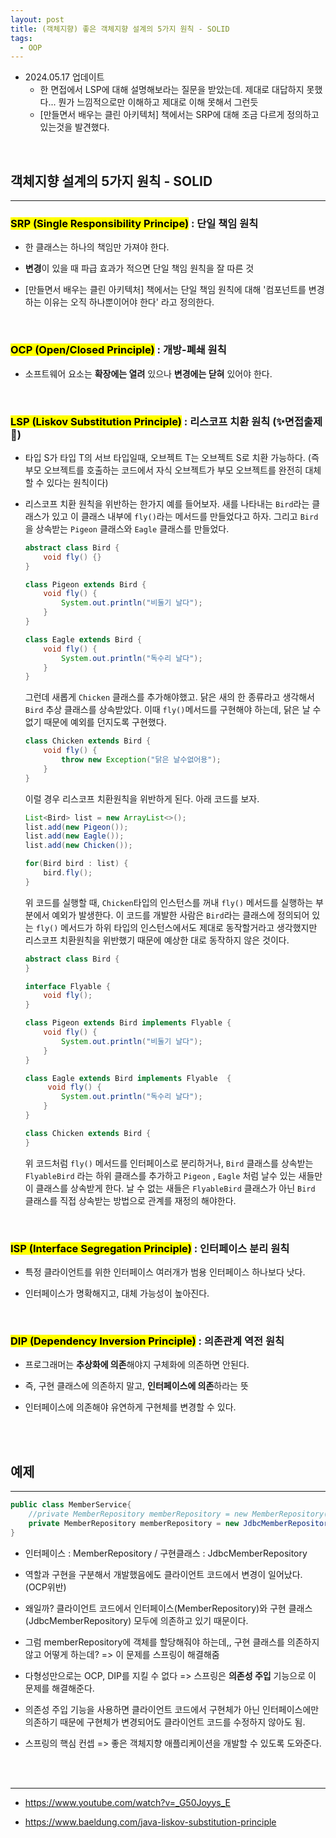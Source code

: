 ```yaml
---
layout: post
title: (객체지향) 좋은 객체지향 설계의 5가지 원칙 - SOLID 
tags:
  - OOP
---
```


- 2024.05.17 업데이트
  - 한 면접에서 LSP에 대해 설명해보라는 질문을 받았는데. 제대로 대답하지 못했다... 뭔가 느낌적으로만 이해하고 제대로 이해 못해서 그런듯
  - [만들면서 배우는 클린 아키텍처] 책에서는 SRP에 대해 조금 다르게 정의하고 있는것을 발견했다. 

<br>

## 객체지향 설계의 5가지 원칙 - SOLID

---

### <mark>SRP (Single Responsibility Principe)</mark> : 단일 책임 원칙

- 한 클래스는 하나의 책임만 가져야 한다.

- **변경**이 있을 때 파급 효과가 적으면 단일 책임 원칙을 잘 따른 것

- [만들면서 배우는 클린 아키텍처] 책에서는 단일 책임 원칙에 대해 '컴포넌트를 변경하는 이유는 오직 하나뿐이어야 한다' 라고 정의한다. 

<br>

### <mark>OCP (Open/Closed Principle)</mark> : 개방-폐쇄 원칙

-  소프트웨어 요소는 **확장에는 열려** 있으나 **변경에는 닫혀** 있어야 한다. 

<br>

### <mark> LSP (Liskov Substitution Principle)</mark> : 리스코프 치환 원칙 (:sparkles:면접출제:eyes:)

- 타입 S가 타입 T의 서브 타입일때, 오브젝트 T는 오브젝트 S로 치환 가능하다. (즉 부모 오브젝트를 호출하는 코드에서 자식 오브젝트가 부모 오브젝트를 완전히 대체할 수 있다는 원칙이다)

- 리스코프 치환 원칙을 위반하는 한가지 예를 들어보자. 새를 나타내는 `Bird`라는 클래스가 있고 이 클래스 내부에 `fly()`라는 메서드를 만들었다고 하자. 그리고 `Bird` 을 상속받는 `Pigeon` 클래스와 `Eagle` 클래스를 만들었다. 

  ```java
  abstract class Bird {
      void fly() {}
  }
  
  class Pigeon extends Bird {
      void fly() {
          System.out.println("비둘기 날다");
      }
  }
  
  class Eagle extends Bird {
      void fly() {
          System.out.println("독수리 날다");
      }
  }
  ```

  그런데 새롭게 `Chicken` 클래스를 추가해야했고. 닭은 새의 한 종류라고 생각해서 `Bird` 추상 클래스를 상속받았다. 이때 `fly()`메서드를 구현해야 하는데, 닭은 날 수 없기 때문에 예외를 던지도록 구현했다. 

  ```java
  class Chicken extends Bird {
      void fly() {
          throw new Exception("닭은 날수없어용");
      }
  }
  ```

  이럴 경우 리스코프 치환원칙을 위반하게 된다. 아래 코드를 보자. 

  ```java
  List<Bird> list = new ArrayList<>();
  list.add(new Pigeon());
  list.add(new Eagle());
  list.add(new Chicken());
  
  for(Bird bird : list) {
      bird.fly();  
  }
  ```

  위 코드를 실행할 때, `Chicken`타입의 인스턴스를 꺼내 `fly()` 메서드를 실행하는 부분에서 예외가 발생한다. 이 코드를 개발한 사람은 `Bird`라는 클래스에 정의되어 있는 `fly()` 메서드가 하위 타입의 인스턴스에서도 제대로 동작할거라고 생각했지만 리스코프 치환원칙을 위반했기 때문에 예상한 대로 동작하지 않은 것이다. 

  ```java
  abstract class Bird {
  }
  
  interface Flyable {
      void fly();
  }
  
  class Pigeon extends Bird implements Flyable {
      void fly() {
          System.out.println("비둘기 날다");
      }
  }
  
  class Eagle extends Bird implements Flyable  {
       void fly() {
          System.out.println("독수리 날다");
      }
  }
  
  class Chicken extends Bird {
  }
  ```

  위 코드처럼 `fly()` 메서드를 인터페이스로 분리하거나, `Bird` 클래스를 상속받는 `FlyableBird` 라는 하위 클래스를 추가하고  `Pigeon` , `Eagle` 처럼 날수 있는 새들만 이 클래스를 상속받게 한다. 날 수 없는 새들은 `FlyableBird` 클래스가 아닌 `Bird` 클래스를 직접 상속받는 방법으로 관계를 재정의 해야한다. 

<br>

### <mark>ISP (Interface Segregation Principle)</mark> : 인터페이스 분리 원칙

- 특정 클라이언트를 위한 인터페이스 여러개가 범용 인터페이스 하나보다 낫다.

- 인터페이스가 명확해지고, 대체 가능성이 높아진다.

<br>

### <mark>DIP (Dependency Inversion Principle)</mark> : 의존관계 역전 원칙

- 프로그래머는 **추상화에 의존**해야지 구체화에 의존하면 안된다.

- 즉, 구현 클래스에 의존하지 말고, **인터페이스에 의존**하라는 뜻

- 인터페이스에 의존해야 유연하게 구현체를 변경할 수 있다. 

<br>

<br>

## 예제

---

```java
public class MemberService{
    //private MemberRepository memberRepository = new MemberRepository();
    private MemberRepository memberRepository = new JdbcMemberRepository();
}
```

- 인터페이스 : MemberRepository / 구현클래스 : JdbcMemberRepository

- 역할과 구현을 구분해서 개발했음에도 클라이언트 코드에서 변경이 일어났다. (OCP위반)

- 왜일까? 클라이언트 코드에서 인터페이스(MemberRepository)와 구현 클래스(JdbcMemberRepository) 모두에 의존하고 있기 때문이다. 

- 그럼 memberRepository에 객체를 할당해줘야 하는데,, 구현 클래스를 의존하지 않고 어떻게 하는데? => 이 문제를 스프링이 해결해줌

- 다형성만으로는 OCP, DIP를 지킬 수 없다 =>  스프링은 <b>의존성 주입</b> 기능으로 이 문제를 해결해준다. 

- 의존성 주입 기능을 사용하면 클라이언트 코드에서 구현체가 아닌 인터페이스에만 의존하기 때문에 구현체가 변경되어도 클라이언트 코드를 수정하지 않아도 됨.

- 스프링의 핵심 컨셉 => 좋은 객체지향 애플리케이션을 개발할 수 있도록 도와준다. 

<br>

<br>

---

- https://www.youtube.com/watch?v=_G50Joyys_E

- https://www.baeldung.com/java-liskov-substitution-principle

